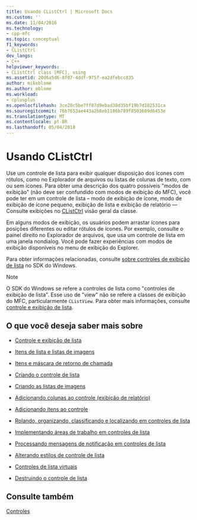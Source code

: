```yaml
---
title: Usando CListCtrl | Microsoft Docs
ms.custom: ''
ms.date: 11/04/2016
ms.technology:
- cpp-mfc
ms.topic: conceptual
f1_keywords:
- CListCtrl
dev_langs:
- C++
helpviewer_keywords:
- CListCtrl class [MFC], using
ms.assetid: 20d6a5d6-8f07-4ddf-975f-ea2dfebcc835
author: mikeblome
ms.author: mblome
ms.workload:
- cplusplus
ms.openlocfilehash: 3ce28c5be7ff87d9ebad38d35bf19b7d182531ca
ms.sourcegitcommit: 76b7653ae443a2b8eb1186b789f8503609d6453e
ms.translationtype: MT
ms.contentlocale: pt-BR
ms.lasthandoff: 05/04/2018
---
```

# <a name="using-clistctrl"></a>Usando CListCtrl
Use um controle de lista para exibir qualquer disposição dos ícones com rótulos, como no Explorador de arquivos ou listas de colunas de texto, com ou sem ícones. Para obter uma descrição dos quatro possíveis "modos de exibição" (não deve ser confundido com modos de exibição do MFC), você pode ter em um controle de lista – modo de exibição de ícone, modo de exibição de ícone pequeno, exibição de lista e exibição de relatório — Consulte exibições no [CListCtrl](../mfc/reference/clistctrl-class.md) visão geral da classe.  
  
 Em alguns modos de exibição, os usuários podem arrastar ícones para posições diferentes ou editar rótulos de ícones. Por exemplo, consulte o painel direito no Explorador de arquivos, que usa um controle de lista em uma janela nondialog. Você pode fazer experiências com modos de exibição disponíveis no menu de exibição do Explorer.  
  
 Para obter informações relacionadas, consulte [sobre controles de exibição de lista](http://msdn.microsoft.com/library/windows/desktop/bb774735) no SDK do Windows.  
  
> [!NOTE]
>  O SDK do Windows se refere a controles de lista como "controles de exibição de lista". Esse uso de "view" não se refere a classes de exibição do MFC, particularmente `CListView`. Para obter mais informações, consulte [controle e exibição de lista](../mfc/list-control-and-list-view.md).  
  
## <a name="what-do-you-want-to-know-more-about"></a>O que você deseja saber mais sobre  
  
-   [Controle e exibição de lista](../mfc/list-control-and-list-view.md)  
  
-   [Itens de lista e listas de imagens](../mfc/list-items-and-image-lists.md)  
  
-   [Itens e máscara de retorno de chamada](../mfc/callback-items-and-the-callback-mask.md)  
  
-   [Criando o controle de lista](../mfc/creating-the-list-control.md)  
  
-   [Criando as listas de imagens](../mfc/creating-the-image-lists.md)  
  
-   [Adicionando colunas ao controle (exibição de relatório)](../mfc/adding-columns-to-the-control-report-view.md)  
  
-   [Adicionando itens ao controle](../mfc/adding-items-to-the-control.md)  
  
-   [Rolando, organizando, classificando e localizando em controles de lista](../mfc/scrolling-arranging-sorting-and-finding-in-list-controls.md)  
  
-   [Implementando áreas de trabalho em controles de lista](../mfc/implementing-working-areas-in-list-controls.md)  
  
-   [Processando mensagens de notificação em controles de lista](../mfc/processing-notification-messages-in-list-controls.md)  
  
-   [Alterando estilos de controle de lista](../mfc/changing-list-control-styles.md)  
  
-   [Controles de lista virtuais](../mfc/virtual-list-controls.md)  
  
-   [Destruindo o controle de lista](../mfc/destroying-the-list-control.md)  
  
## <a name="see-also"></a>Consulte também  
 [Controles](../mfc/controls-mfc.md)

